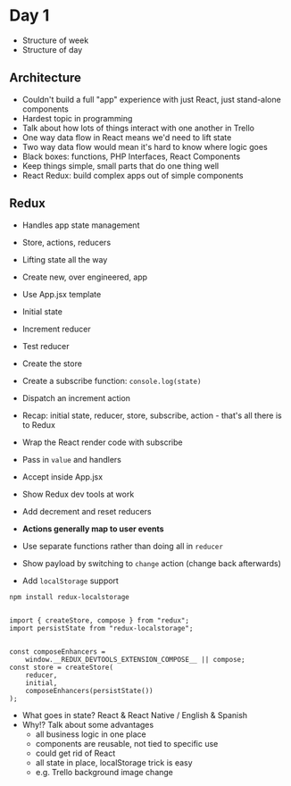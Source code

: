 # Day 1

- Structure of week
- Structure of day

## Architecture

- Couldn't build a full "app" experience with just React, just stand-alone components
- Hardest topic in programming
- Talk about how lots of things interact with one another in Trello
- One way data flow in React means we'd need to lift state
- Two way data flow would mean it's hard to know where logic goes
- Black boxes: functions, PHP Interfaces, React Components
- Keep things simple, small parts that do one thing well
- React Redux: build complex apps out of simple components

## Redux
- Handles app state management
- Store, actions, reducers
- Lifting state all the way

- Create new, over engineered, app
- Use App.jsx template
- Initial state
- Increment reducer
- Test reducer
- Create the store
- Create a subscribe function: `console.log(state)`
- Dispatch an increment action
- Recap: initial state, reducer, store, subscribe, action - that's all there is to Redux

- Wrap the React render code with subscribe
- Pass in `value` and handlers
- Accept inside App.jsx
- Show Redux dev tools at work
- Add decrement and reset reducers
- **Actions generally map to user events**
- Use separate functions rather than doing all in `reducer`
- Show payload by switching to `change` action (change back afterwards)

- Add `localStorage` support

```
npm install redux-localstorage


import { createStore, compose } from "redux";
import persistState from "redux-localstorage";


const composeEnhancers =
    window.__REDUX_DEVTOOLS_EXTENSION_COMPOSE__ || compose;
const store = createStore(
    reducer,
    initial,
    composeEnhancers(persistState())
);
```

- What goes in state? React & React Native / English & Spanish
- Why!? Talk about some advantages
    - all business logic in one place
    - components are reusable, not tied to specific use
    - could get rid of React
    - all state in place, localStorage trick is easy
    - e.g. Trello background image change
